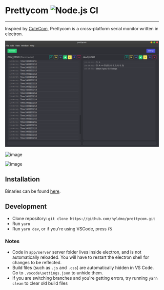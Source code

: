 # Prettycom ![Node.js CI](https://github.com/hyldmo/prettycom/workflows/Node.js%20CI/badge.svg)
----
Inspired by [CuteCom](https://gitlab.com/cutecom/cutecom/), Prettycom is a cross-platform serial monitor written in electron.

![Screenshot](./screenshot.png)

![image](https://github.com/hyldmo/prettycom/assets/3465788/bc7be5ff-2c57-42ac-8d00-b82e8cac9bd1)

![image](https://github.com/hyldmo/prettycom/assets/3465788/a917adf3-0d80-4647-8714-27ca60ecd2d6)



## Installation
Binaries can be found [here](https://github.com/hyldmo/prettycom/releases).

## Development
- Clone repository: `git clone https://github.com/hyldmo/prettycom.git`
- Run `yarn`
- Run `yarn dev`, or if you're using VSCode, press `F5`

### Notes
- Code in `app/server` server folder lives inside electron, and is not automatically reloaded.
You will have to restart the electron shell for changes to be reflected.
- Build files (such as `.js` and `.css`) are automatically hidden in VS Code. Go to `.vscode\settings.json` to unhide them.
- If you are switching branches and you're getting errors, try running `yarn clean` to clear old build files
